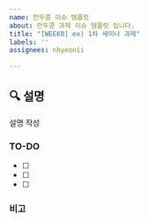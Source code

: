 ```yaml
---
name: 안두콩 이슈 템플릿
about: 안두콩 과제 이슈 템플릿 입니다.
title: "[WEEK0] ex) 1차 세미나 과제"
labels: ''
assignees: nhyeonii

---
```


## 🔍 설명
설명 작성

### TO-DO
- [ ]
- [ ] 
- [ ]

### 비고
